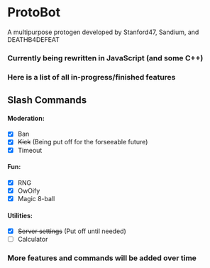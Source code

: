 # ProtoBot
A multipurpose protogen developed by Stanford47, Sandium, and DEATHB4DEFEAT

### Currently being rewritten in JavaScript (and some C++)
### Here is a list of all in-progress/finished features
<hl>

## Slash Commands
  #### Moderation:
  - [x] Ban
  - [x] ~~Kick~~ (Being put off for the forseeable future)
  - [x] Timeout
  
  #### Fun:
  - [x] RNG
  - [x] OwOify
  - [x] Magic 8-ball
  
  #### Utilities:
  - [x] ~~Server settings~~ (Put off until needed)
  - [ ] Calculator
  
  ### More features and commands will be added over time
